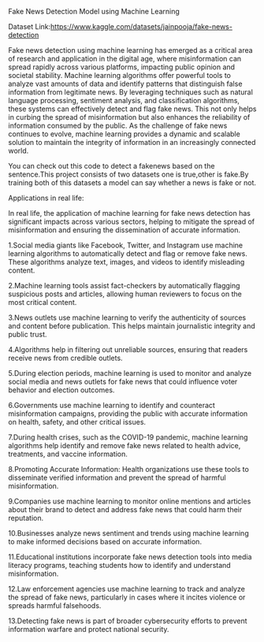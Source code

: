 Fake News Detection Model using Machine Learning

Dataset Link:https://www.kaggle.com/datasets/jainpooja/fake-news-detection

Fake news detection using machine learning has emerged as a critical area of research and application in the digital age, where misinformation can spread rapidly across various platforms, impacting public opinion and societal stability. Machine learning algorithms offer powerful tools to analyze vast amounts of data and identify patterns that distinguish false information from legitimate news. 
By leveraging techniques such as natural language processing, sentiment analysis, and classification algorithms, these systems can effectively detect and flag fake news. 
This not only helps in curbing the spread of misinformation but also enhances the reliability of information consumed by the public. 
As the challenge of fake news continues to evolve, machine learning provides a dynamic and scalable solution to maintain the integrity of information in an increasingly connected world.

You can check out this code to detect a fakenews based on the sentence.This project consists of two datasets one is true,other is fake.By training both of this datasets a model can say whether a news is fake or not.

Applications in real life:

In real life, the application of machine learning for fake news detection has significant impacts across various sectors, helping to mitigate the spread of misinformation and ensuring the dissemination of accurate information.

1.Social media giants like Facebook, Twitter, and Instagram use machine learning algorithms to automatically detect and flag or remove fake news. These algorithms analyze text, images, and videos to identify misleading content.

2.Machine learning tools assist fact-checkers by automatically flagging suspicious posts and articles, allowing human reviewers to focus on the most critical content.

3.News outlets use machine learning to verify the authenticity of sources and content before publication. This helps maintain journalistic integrity and public trust.

4.Algorithms help in filtering out unreliable sources, ensuring that readers receive news from credible outlets.

5.During election periods, machine learning is used to monitor and analyze social media and news outlets for fake news that could influence voter behavior and election outcomes.

6.Governments use machine learning to identify and counteract misinformation campaigns, providing the public with accurate information on health, safety, and other critical issues.

7.During health crises, such as the COVID-19 pandemic, machine learning algorithms help identify and remove fake news related to health advice, treatments, and vaccine information.

8.Promoting Accurate Information: Health organizations use these tools to disseminate verified information and prevent the spread of harmful misinformation.

9.Companies use machine learning to monitor online mentions and articles about their brand to detect and address fake news that could harm their reputation.

10.Businesses analyze news sentiment and trends using machine learning to make informed decisions based on accurate information.

11.Educational institutions incorporate fake news detection tools into media literacy programs, teaching students how to identify and understand misinformation.

12.Law enforcement agencies use machine learning to track and analyze the spread of fake news, particularly in cases where it incites violence or spreads harmful falsehoods.

13.Detecting fake news is part of broader cybersecurity efforts to prevent information warfare and protect national security.
